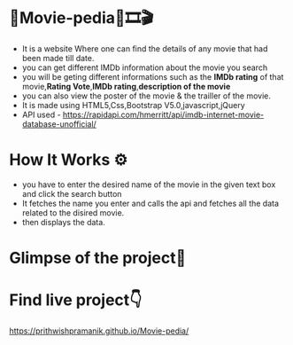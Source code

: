# 🎦Movie-pedia🎥🎞🎬
- It is a website Where one can find the details of any movie that had been made till date.
- you can get different IMDb information  about the movie you search
- you will be geting different informations such as the <b>IMDb rating</b> of that movie,<b>Rating Vote</b>,<b>IMDb rating</b>,<b>description of the movie</b>
- you can also view the poster of the movie & the trailler of the movie.
- It is made using HTML5,Css,Bootstrap V5.0,javascript,jQuery
- API used - https://rapidapi.com/hmerritt/api/imdb-internet-movie-database-unofficial/
# How It Works ⚙
- you have to enter the desired name of the movie in the given text box and click the search button 
- It fetches the name you enter and calls the api and fetches all the data related  to the disired movie.
- then displays the data.
# Glimpse of the project📸

# Find live project👇
https://prithwishpramanik.github.io/Movie-pedia/


